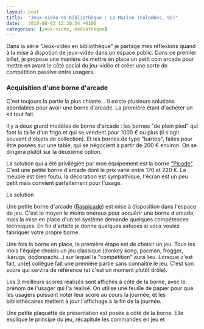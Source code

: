 ```yaml
---
layout: post
title:  "Jeux-vidéo en bibliothèque : La Marine (Colombes, 92)"
date:   2019-08-03 13:30:54 +0100
categories: [jeux-vidéo, médiathèque]
---
```


Dans la série "Jeux-vidéo en bibliothèque" je partage mes réflexions quand à la mise à dispotion de jeux-vidéo dans un espace public. Dans ce premier billet, je propose une manière de mettre en place un petit coin arcade pour mettre en avant le côté social du jeu-vidéo et créer une sorte de compétition passive entre usagers.

### Acquisition d'une borne d'arcade

C'est toujours la partie la plus chiante...
Il existe plusieurs solutions abordables pour avoir une borne d'arcade. La première étant d'acheter un kit tout fait.

Il y a deux grand modèles de borne d'arcade : les bornes "de plein pied" qui font la taille d'un frigo et qui se vendent pour 1000 € ou plus (il s'agit souvent d'objets de collection). Et les bornes de type "bartop", faites pour être posées sur une table, qui se négocient à partir de 200 € environ. On se dirigera plutôt sur la deuxième option.

La solution qui a été privilégiée par mon équipement est la borne ["Picade"](https://www.kubii.fr/consoles-retro-gaming/2450-console-picade-avec-ecran-8-10-kubii-3272496013971.html). C'est une petite borne d'arcade dont le prix varie entre 170 et 220 €. Le meuble est bien foutu, la décoration est sympathique, l'écran est un peu petit mais convient parfaitement pour l'usage. 

La solution


Une petite borne d'arcade ([Raspicade](https://www.framboise314.fr/raspicade-les-jeux-darcade-sur-votre-raspberry-pi/)) est mise à disposition dans l'espace de jeu. C'est le moyen le moins onéreux pour acquérir une borne d'arcade, mais la mise en place d'un tel système demande quelques compétences techniques. En fin d'article je donne quelques astuces si vous voulez fabriquer votre propre borne.

Une fois la borne en place, la première étape est de choisir un jeu. Tous les mois l'équipe choisis un jeu classique (donkey kong, pacman, frogger, ikaruga, dodonpachi...) sur lequel la "compétition" aura lieu. Lorsque c'est fait, un(e) collègue fait une première partie sans connaître le jeu. C'est son score qui servira de référence (et c'est un moment plutôt drôle).

Les 3 meilleurs scores réalisés sont affichés à côté de la borne, avec le prénom de l'usager qui l'a réalisé. On utilise une feuille de papier pour que les usagers puissent noter leur score au cours la journée, et les bibliothécaires mettent à jour l'affichage à la fin de la journée.

Une petite plaquette de présentation est posée à côté de la borne. Elle explique le principe du jeu, récapitule les commandes en jeu et 





